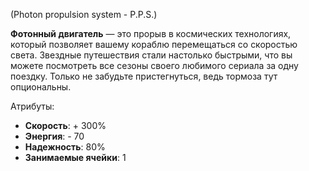 (Photon propulsion system - P.P.S.)

**Фотонный двигатель** — это прорыв в космических технологиях, который позволяет вашему кораблю перемещаться со скоростью света. Звездные путешествия стали настолько быстрыми, что вы можете посмотреть все сезоны своего любимого сериала за одну поездку. Только не забудьте пристегнуться, ведь тормоза тут опциональны.

Атрибуты:
- **Скорость**: + 300%
- **Энергия**: - 70
- **Надежность**: 80%
- **Занимаемые ячейки**: 1